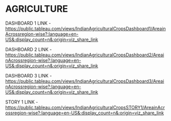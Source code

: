 # AGRICULTURE


DASHBOARD 1 LINK - https://public.tableau.com/views/IndianAgriculturalCropsDashboard1/AreainAcrossregion-wise?:language=en-US&:display_count=n&:origin=viz_share_link


DASHBOARD 2 LINK - https://public.tableau.com/views/IndianAgriculturalCropsDashboard2/AreainAcrossregion-wise?:language=en-US&:display_count=n&:origin=viz_share_link


DASHBOARD 3 LINK - https://public.tableau.com/views/IndianAgriculturalCropsDashboard3/AreainAcrossregion-wise?:language=en-US&:display_count=n&:origin=viz_share_link


STORY 1 LINK - https://public.tableau.com/views/IndianAgriculturalCropsSTORY1/AreainAcrossregion-wise?:language=en-US&:display_count=n&:origin=viz_share_link
